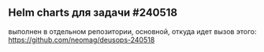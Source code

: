 ## Helm charts для задачи #240518  
выполнен в отдельном репозитории,  основной, откуда идет вызов этого:  
https://github.com/neomag/deusops-240518  


